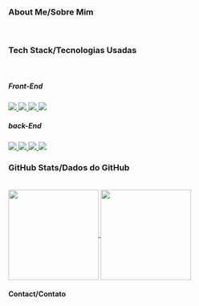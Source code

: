 ###

<h3>About Me/Sobre Mim</h3>
</br>
<h3>Tech Stack/Tecnologias Usadas</h3>
</br>
<h5>Front-End</h5>
<a href="https://github.com/">
  <img src="https://img.shields.io/badge/html5-%23E34F26.svg?style=for-the-badge&logo=html5&logoColor=white" />
</a>

<a href="https://github.com/">
  <img src="https://img.shields.io/badge/javascript-%23323330.svg?style=for-the-badge&logo=javascript&logoColor=%23F7DF1E" />
</a>

<a href="https://github.com/">
  <img src="https://img.shields.io/badge/css3-%231572B6.svg?style=for-the-badge&logo=css3&logoColor=white" />
</a>

<a href="https://github.com/">
  <img src="https://img.shields.io/badge/react-%2320232a.svg?style=for-the-badge&logo=react&logoColor=%2361DAFB" />
</a>

</br>
<h5>back-End</h5>
<a href="https://github.com/">
  <img src="https://img.shields.io/badge/node.js-6DA55F?style=for-the-badge&logo=node.js&logoColor=white" />
</a>

<a href="https://github.com/">
  <img src="https://img.shields.io/badge/typescript-%23007ACC.svg?style=for-the-badge&logo=typescript&logoColor=white" />
</a>

<a href="https://github.com/">
  <img src="https://img.shields.io/badge/mysql-%2300f.svg?style=for-the-badge&logo=mysql&logoColor=white" />
</a>

<a href="https://github.com/">
  <img src="https://img.shields.io/badge/python-3670A0?style=for-the-badge&logo=python&logoColor=ffdd54" />
</a>

</br>
<h3>GitHub Stats/Dados do GitHub</h3>
</br>
<a href="https://github.com/anuraghazra/github-readme-stats">
  <img align="center" height="180em" src="https://github-readme-stats.vercel.app/api?username=MiguelNS101&count_private=true&show_icons=true&theme=synthwave" />
</a>

<a href="https://github.com/anuraghazra/convoychat">
  <img align="center" height="180em" src="https://github-readme-stats.vercel.app/api/top-langs/?username=MiguelNS101&layout=compact&langs_count=10&theme=synthwave" />
</a>

<h4>Contact/Contato</h4>
